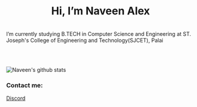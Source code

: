 <h1 align="center">Hi, I’m Naveen Alex</h1>

<br>
I’m currently studying B.TECH in Computer Science and Engineering at ST. Joseph's College of Engineering and Technology(SJCET), Palai

<br><br>

![Naveen's github stats](https://github-readme-stats.vercel.app/api?username=Naveen-005&show_icons=true&theme=tokyonight&hide_border=true)

<h3>Contact me:</h3>
<a href="https://discordapp.com/users/731062528121110590/">Discord</a>
